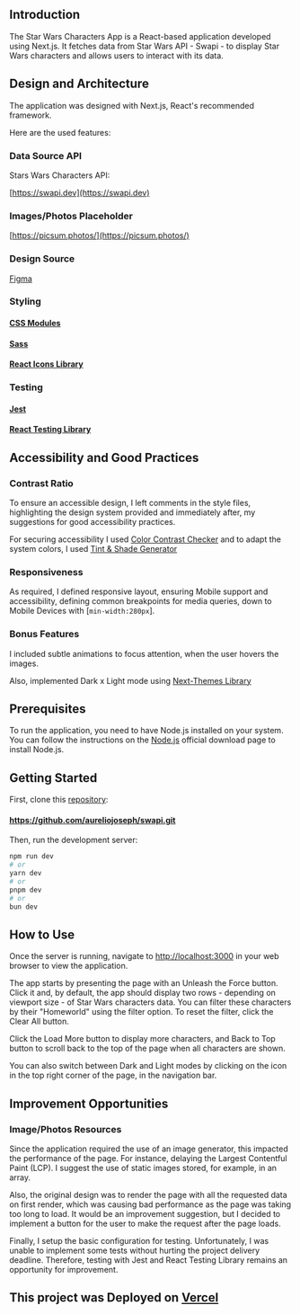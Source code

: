 ## Introduction

The Star Wars Characters App is a React-based application developed using
Next.js. It fetches data from Star Wars API - Swapi - to display Star Wars
characters and allows users to interact with its data.

## Design and Architecture

The application was designed with Next.js, React's recommended framework.

Here are the used features:

### Data Source API

Stars Wars Characters API:

[https://swapi.dev](https://swapi.dev)

### Images/Photos Placeholder

[https://picsum.photos/](https://picsum.photos/)

### Design Source

[Figma](https://www.figma.com/file/5CMAkR0A4OHSS83xjIiShv/CloudWalk-FrontEnd-test?type=design&node-id=1-2&mode=design&t=otdkyhu2C3PXANEH-0)

### Styling

#### [CSS Modules](https://nextjs.org/docs/app/building-your-application/styling/css-modules)

#### [Sass](https://nextjs.org/docs/app/building-your-application/styling/sass)

#### [React Icons Library](https://react-icons.github.io/react-icons/)

### Testing

#### [Jest](https://jestjs.io/docs/getting-started)

#### [React Testing Library](https://testing-library.com/docs/react-testing-library/intro/)

## Accessibility and Good Practices

### Contrast Ratio

To ensure an accessible design, I left comments in the style files, highlighting
the design system provided and immediately after, my suggestions for good
accessibility practices.

For securing accessibility I used
[Color Contrast Checker](https://coolors.co/contrast-checker/112a46-acc8e5) and
to adapt the system colors, I used
[Tint & Shade Generator](https://maketintsandshades.com/)

### Responsiveness

As required, I defined responsive layout, ensuring Mobile support and
accessibility, defining common breakpoints for media queries, down to Mobile
Devices with [`min-width:280px`].

### Bonus Features

I included subtle animations to focus attention, when the user hovers the
images.

Also, implemented Dark x Light mode using
[Next-Themes Library](https://www.npmjs.com/package/next-themes?activeTab=readme.)

## Prerequisites

To run the application, you need to have Node.js installed on your system. You
can follow the instructions on the [Node.js](https://nodejs.org/en) official
download page to install Node.js.

## Getting Started

First, clone this [repository](https://github.com/aureliojoseph/swapi):

#### https://github.com/aureliojoseph/swapi.git

Then, run the development server:

```bash
npm run dev
# or
yarn dev
# or
pnpm dev
# or
bun dev
```

## How to Use

Once the server is running, navigate to
[http://localhost:3000](http://localhost:3000) in your web browser to view the
application.

The app starts by presenting the page with an Unleash the Force button. Click it
and, by default, the app should display two rows - depending on viewport size -
of Star Wars characters data. You can filter these characters by their
"Homeworld" using the filter option. To reset the filter, click the Clear All
button.

Click the Load More button to display more characters, and Back to Top button to
scroll back to the top of the page when all characters are shown.

You can also switch between Dark and Light modes by clicking on the icon in the
top right corner of the page, in the navigation bar.

## Improvement Opportunities

### Image/Photos Resources

Since the application required the use of an image generator, this impacted the
performance of the page. For instance, delaying the Largest Contentful Paint
(LCP). I suggest the use of static images stored, for example, in an array.

Also, the original design was to render the page with all the requested data on
first render, which was causing bad performance as the page was taking too long
to load. It would be an improvement suggestion, but I decided to implement a
button for the user to make the request after the page loads.

Finally, I setup the basic configuration for testing. Unfortunately, I was
unable to implement some tests without hurting the project delivery deadline.
Therefore, testing with Jest and React Testing Library remains an opportunity
for improvement.

## This project was Deployed on [Vercel](https://vercel.com/)
